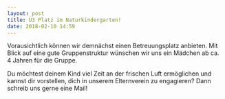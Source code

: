 ```yaml
---
layout: post
title: Ü3 Platz im Naturkindergarten!
date: 2018-02-10 14:59
---
```


Vorausichtlich können wir demnächst einen Betreuungsplatz anbieten. Mit Blick
auf eine gute Gruppenstruktur wünschen wir uns ein Mädchen ab ca. 4 Jahren für
die Gruppe.

Du möchtest deinem Kind viel Zeit an der frischen Luft ermöglichen und kannst
dir vorstellen, dich in unserem Elternverein zu engagieren? Dann schreib uns
gerne eine Mail!

<span data-schema="mailto" data-address="mail@wildzwerge.de"></span>
